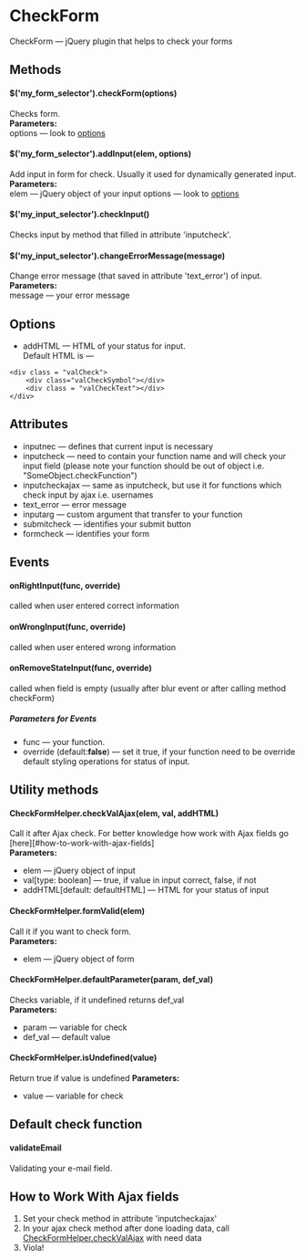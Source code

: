 # CheckForm
CheckForm — jQuery plugin that helps to check your forms
## Methods
#### $('my_form_selector').checkForm(options)
Checks form.  
**Parameters:**  
options — look to [options](#options)
#### $('my_form_selector').addInput(elem, options)
Add input in form for check. Usually it used for dynamically generated input.  
**Parameters:**  
elem — jQuery object of your input
options — look to [options](#options)
#### $('my_input_selector').checkInput()
Checks input by method that filled in attribute 'inputcheck'.
#### $('my_input_selector').changeErrorMessage(message)
Change error message (that saved in attribute 'text_error') of input.  
**Parameters:**  
message — your error message
## Options
- addHTML — HTML of your status for input.  
Default HTML is —
```
<div class = "valCheck">
	<div class="valCheckSymbol"></div>
	<div class = "valCheckText"></div>
</div>
```
## Attributes
- inputnec — defines that current input is necessary
- inputcheck — need to contain your function name and will check your input field (please note your function should be out of object i.e. "SomeObject.checkFunction")
- inputcheckajax — same as inputcheck, but use it for functions which check input by ajax i.e. usernames
- text_error — error message
- inputarg — custom argument that transfer to your function
- submitcheck — identifies your submit button  
- formcheck — identifies your form  

## Events  
#### onRightInput(func, override)  
called when user entered  correct information

#### onWrongInput(func, override)  
called when user entered wrong information

#### onRemoveStateInput(func, override)  
called when field is empty (usually after blur event or after calling method checkForm)  

##### Parameters for Events  
- func — your function.  
- override (default:**false**) — set it true, if your function need to be override default styling operations for status of input.  

## Utility methods  
#### CheckFormHelper.checkValAjax(elem, val, addHTML)  
Call it after Ajax check. For better knowledge how work with Ajax fields go   [here][#how-to-work-with-ajax-fields]  
**Parameters:**  
- elem — jQuery object of input  
- val[type: boolean] — true, if value in input correct, false, if not  
- addHTML[default: defaultHTML] — HTML for your status of input  

#### CheckFormHelper.formValid(elem)  
Call it if you want to check form.  
**Parameters:**  
- elem — jQuery object of form  

#### CheckFormHelper.defaultParameter(param, def_val)  
Checks variable, if it undefined returns def_val  
**Parameters:**  
- param — variable for check  
- def_val — default value  

#### CheckFormHelper.isUndefined(value)  
Return true if value is undefined
**Parameters:**  
- value — variable for check

## Default check function  
#### validateEmail  
Validating your e-mail field.

## How to Work With Ajax fields  
1. Set your check method in attribute 'inputcheckajax'
2. In your ajax check method after done loading data, call [CheckFormHelper.checkValAjax](#checkformhelpercheckvalajaxelem-val-addhtml) with need data
3. Viola!